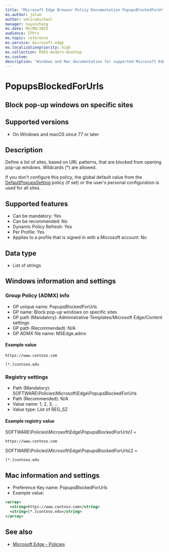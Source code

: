 ```yaml
---
title: "Microsoft Edge Browser Policy Documentation PopupsBlockedForUrls"
ms.author: jalam
author: vmliramichael
manager: nuyunzhang
ms.date: 05/08/2025
audience: ITPro
ms.topic: reference
ms.service: microsoft-edge
ms.localizationpriority: high
ms.collection: M365-modern-desktop
ms.custom:
description: "Windows and Mac documentation for supported Microsoft Edge Browser policy: Block pop-up windows on specific sites"
---
```


<!--THIS FILE IS AUTOMATICALLY GENERATED. MANUAL CHANGES WILL BE OVERWRITTEN.-->
<!--Please contact the Microsoft Edge Manageability team with any questions.-->

# PopupsBlockedForUrls

## Block pop-up windows on specific sites


## Supported versions

- On Windows and macOS since 77 or later

## Description

Define a list of sites, based on URL patterns, that are blocked from opening pop-up windows. Wildcards (*) are allowed.

If you don't configure this policy, the global default value from the [DefaultPopupsSetting](DefaultPopupsSetting.md) policy (if set) or the user's personal configuration is used for all sites.

## Supported features

- Can be mandatory: Yes
- Can be recommended: No
- Dynamic Policy Refresh: Yes
- Per Profile: Yes
- Applies to a profile that is signed in with a Microsoft account: No

## Data type

- List of strings

## Windows information and settings

### Group Policy (ADMX) info

- GP unique name: PopupsBlockedForUrls
- GP name: Block pop-up windows on specific sites
- GP path (Mandatory): Administrative Templates/Microsoft Edge/Content settings
- GP path (Recommended): N/A
- GP ADMX file name: MSEdge.admx

#### Example value

```
https://www.contoso.com
```

```
[*.]contoso.edu
```

### Registry settings

- Path (Mandatory): SOFTWARE\Policies\Microsoft\Edge\PopupsBlockedForUrls
- Path (Recommended): N/A
- Value name: 1, 2, 3, ...
- Value type: List of REG_SZ

#### Example registry value

SOFTWARE\Policies\Microsoft\Edge\PopupsBlockedForUrls\1 =
```
https://www.contoso.com
```

SOFTWARE\Policies\Microsoft\Edge\PopupsBlockedForUrls\2 =
```
[*.]contoso.edu
```




## Mac information and settings

- Preference Key name: PopupsBlockedForUrls
- Example value:

```xml
<array>
  <string>https://www.contoso.com</string>
  <string>[*.]contoso.edu</string>
</array>
```

## See also
- [Microsoft Edge - Policies](../microsoft-edge-policies.md)
